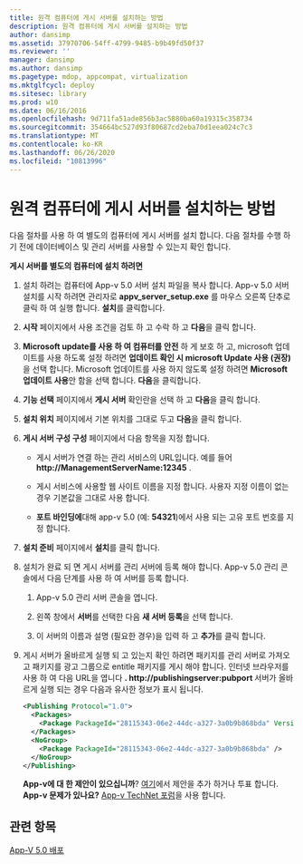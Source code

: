 ```yaml
---
title: 원격 컴퓨터에 게시 서버를 설치하는 방법
description: 원격 컴퓨터에 게시 서버를 설치하는 방법
author: dansimp
ms.assetid: 37970706-54ff-4799-9485-b9b49fd50f37
ms.reviewer: ''
manager: dansimp
ms.author: dansimp
ms.pagetype: mdop, appcompat, virtualization
ms.mktglfcycl: deploy
ms.sitesec: library
ms.prod: w10
ms.date: 06/16/2016
ms.openlocfilehash: 9d711fa51ade856b3ac5880ba60a19315c358734
ms.sourcegitcommit: 354664bc527d93f80687cd2eba70d1eea024c7c3
ms.translationtype: MT
ms.contentlocale: ko-KR
ms.lasthandoff: 06/26/2020
ms.locfileid: "10813996"
---
```

# 원격 컴퓨터에 게시 서버를 설치하는 방법


다음 절차를 사용 하 여 별도의 컴퓨터에 게시 서버를 설치 합니다. 다음 절차를 수행 하기 전에 데이터베이스 및 관리 서버를 사용할 수 있는지 확인 합니다.

**게시 서버를 별도의 컴퓨터에 설치 하려면**

1. 설치 하려는 컴퓨터에 App-v 5.0 서버 설치 파일을 복사 합니다. App-v 5.0 서버 설치를 시작 하려면 관리자로 **appv\_server\_setup.exe** 를 마우스 오른쪽 단추로 클릭 하 여 실행 합니다. **설치**를 클릭합니다.

2. **시작** 페이지에서 사용 조건을 검토 하 고 수락 하 고 **다음**을 클릭 합니다.

3. **Microsoft update를 사용 하 여 컴퓨터를 안전** 하 게 보호 하 고, microsoft 업데이트를 사용 하도록 설정 하려면 **업데이트 확인 시 microsoft Update 사용 (권장)** 을 선택 합니다. Microsoft 업데이트를 사용 하지 않도록 설정 하려면 **Microsoft 업데이트 사용**안 함을 선택 합니다. **다음**을 클릭합니다.

4. **기능 선택** 페이지에서 **게시 서버** 확인란을 선택 하 고 **다음**을 클릭 합니다.

5. **설치 위치** 페이지에서 기본 위치를 그대로 두고 **다음**을 클릭 합니다.

6. **게시 서버 구성 구성** 페이지에서 다음 항목을 지정 합니다.

   -   게시 서버가 연결 하는 관리 서비스의 URL입니다. 예를 들어 **http://ManagementServerName:12345** .

   -   게시 서비스에 사용할 웹 사이트 이름을 지정 합니다. 사용자 지정 이름이 없는 경우 기본값을 그대로 사용 합니다.

   -   **포트 바인딩에**대해 app-v 5.0 (예: **54321**)에서 사용 되는 고유 포트 번호를 지정 합니다.

7. **설치 준비** 페이지에서 **설치**를 클릭 합니다.

8. 설치가 완료 되 면 게시 서버를 관리 서버에 등록 해야 합니다. App-v 5.0 관리 콘솔에서 다음 단계를 사용 하 여 서버를 등록 합니다.

   1.  App-v 5.0 관리 서버 콘솔을 엽니다.

   2.  왼쪽 창에서 **서버**를 선택한 다음 **새 서버 등록**을 선택 합니다.

   3.  이 서버의 이름과 설명 (필요한 경우)을 입력 하 고 **추가**를 클릭 합니다.

9. 게시 서버가 올바르게 실행 되 고 있는지 확인 하려면 패키지를 관리 서버로 가져오고 패키지를 광고 그룹으로 entitle 패키지를 게시 해야 합니다. 인터넷 브라우저를 사용 하 여 다음 URL을 엽니다 <strong> . http://publishingserver:pubport </strong> 서버가 올바르게 실행 되는 경우 다음과 유사한 정보가 표시 됩니다.

   ```xml
   <Publishing Protocol="1.0">
     <Packages>
       <Package PackageId="28115343-06e2-44dc-a327-3a0b9b868bda" VersionId="5d03c08f-51dc-4026-8cf9-15ebe3d65a72" PackageUrl="\\server\share\file.appv" />
     </Packages>
     <NoGroup>
       <Package PackageId="28115343-06e2-44dc-a327-3a0b9b868bda" />
     </NoGroup>
   </Publishing>
   ```

   **App-v에 대 한 제안이 있으십니까**? [여기](http://appv.uservoice.com/forums/280448-microsoft-application-virtualization)에서 제안을 추가 하거나 투표 합니다. **App-v 문제가 있나요?** [App-v TechNet 포럼](https://social.technet.microsoft.com/Forums/home?forum=mdopappv)을 사용 합니다.

## 관련 항목


[App-V 5.0 배포](deploying-app-v-50.md)

 

 





